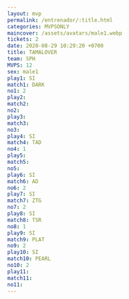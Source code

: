 ```yaml
---
layout: mvp
permalink: /entrenador/:title.html
categories: MVPSONLY
maincover: /assets/avatars/male1.webp
tickets: 2
date: 2020-08-29 10:29:20 +0700
title: TAMALOVER
team: SPH
MVPS: 12
sex: male1
play1: SI
match1: DARK
no1: 2
play2: 
match2: 
no2: 
play3: 
match3: 
no3: 
play4: SI
match4: TAD
no4: 1
play5: 
match5: 
no5: 
play6: SI
match6: AD
no6: 2
play7: SI
match7: ZTG
no7: 2
play8: SI
match8: TSR
no8: 1
play9: SI
match9: PLAT
no9: 2
play10: SI
match10: PEARL
no10: 2
play11: 
match11: 
no11:
---
```

